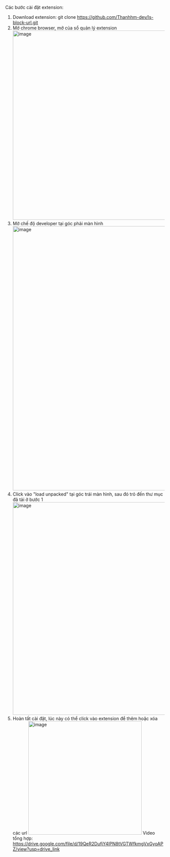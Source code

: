 Các bước cài đặt extension:
1. Download extension:
   git clone https://github.com/Thanhhm-dev/ls-block-url.git
2. Mở chrome browser, mở của sổ quản lý extension
   <img width="597" alt="image" src="https://github.com/Thanhhm-dev/ls-block-url/assets/75287723/28d3bf05-9cf4-4d6c-b8bc-75cda5df5c19">
3. Mở chế độ developer tại góc phải màn hình
   <img width="834" alt="image" src="https://github.com/Thanhhm-dev/ls-block-url/assets/75287723/bb7f5552-f463-45e0-95ff-b9ee2ed893e8">
4. Click vào "load unpacked" tại góc trái màn hình, sau đó trỏ đến thư mục đã tải ở bước 1
   <img width="671" alt="image" src="https://github.com/Thanhhm-dev/ls-block-url/assets/75287723/d2e59bc4-44bb-4343-a9e2-895377562cde">
5. Hoàn tất cài đặt, lúc này có thể click vào extension để thêm hoặc xóa các url
   <img width="358" alt="image" src="https://github.com/Thanhhm-dev/ls-block-url/assets/75287723/407d564a-f108-471f-bb77-03f80b6f7cae">
Video tổng hợp:
 https://drive.google.com/file/d/19QeR2DufjY4lPN8tVGTWfkmgVxGyoAPZ/view?usp=drive_link
